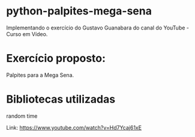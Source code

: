 # python-palpites-mega-sena
Implementando o exercício do Gustavo Guanabara do canal do YouTube - Curso em Vídeo.

# Exercício proposto: 
Palpites para a Mega Sena.

# Bibliotecas utilizadas
random
time

Link: https://www.youtube.com/watch?v=Hd7Ycaj61xE
